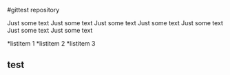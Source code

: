 #gittest repository

Just some text Just some text Just some text Just some text Just some text Just some text Just some text

*listitem 1
*listitem 2
\*listitem 3

## test
